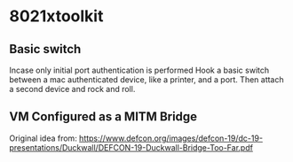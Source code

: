 # 8021xtoolkit

## Basic switch
Incase only initial port authentication is performed
Hook a basic switch between a mac authenticated device, like a printer, and a port. Then attach a second device and rock and roll.

## VM Configured as a MITM Bridge
Original idea from: https://www.defcon.org/images/defcon-19/dc-19-presentations/Duckwall/DEFCON-19-Duckwall-Bridge-Too-Far.pdf

## 
